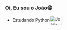 ### Oi, Eu sou o João😁

- Estudando Python<img align="center" alt="Joao-py" height="30" width="40" src="https://cdn.jsdelivr.net/gh/devicons/devicon/icons/python/python-original.svg" />
